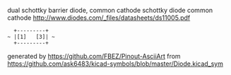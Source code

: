 dual schottky barrier diode, common cathode
schottky diode common cathode
http://www.diodes.com/_files/datasheets/ds11005.pdf


	  +---------+
	~ |[1]   [3]| ~
	  +---------+


generated by https://github.com/FBEZ/Pinout-AsciiArt from https://github.com/ask6483/kicad-symbols/blob/master/Diode.kicad_sym